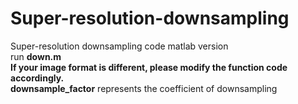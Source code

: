 # Super-resolution-downsampling
Super-resolution downsampling code matlab version  
run  **down.m**  
**If your image format is different, please modify the function code accordingly.**  
**downsample_factor** represents the coefficient of downsampling
